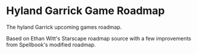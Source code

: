 # Hyland Garrick Game Roadmap

The hyland Garrick upcoming games roadmap.

Based on Ethan Witt's Starscape roadmap source with a few improvements from Spellbook's modified roadmap.
